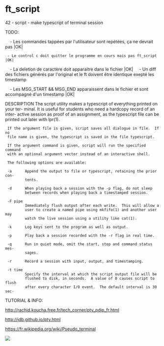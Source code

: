 # ft_script
42 - script - make typescript of terminal session

TODO:
     
     - Les commandes tappées par l'utilisateur sont repétées, ça ne devrait pas |OK|
     
     - Le control c doit quitter le programme en cours mais pas ft_script |OK|
     
     - La deletion de caractère doit apparaitre dans le fichier |OK|
     
     - Un diff des fichiers générés par l'original et le ft doivent être identique exepté les timestamp
     
     - Les MSG_START && MSG_END apparaissent dans le fichier et sont accompagné d'un timestamp |OK|
     

DESCRIPTION
     The script utility makes a typescript of everything printed on your ter-
     minal.  It is useful for students who need a hardcopy record of an inter-
     active session as proof of an assignment, as the typescript file can be
     printed out later with lpr(1).

     If the argument file is given, script saves all dialogue in file.  If no
     file name is given, the typescript is saved in the file typescript.

     If the argument command is given, script will run the specified command
     with an optional argument vector instead of an interactive shell.

     The following options are available:

     -a      Append the output to file or typescript, retaining the prior con-
             tents.

     -d      When playing back a session with the -p flag, do not sleep
             between records when playing back a timestamped session.

     -F pipe
             Immediately flush output after each write.  This will allow a
             user to create a named pipe using mkfifo(1) and another user may
             watch the live session using a utility like cat(1).

     -k      Log keys sent to the program as well as output.

     -p      Play back a session recorded with the -r flag in real time.

     -q      Run in quiet mode, omit the start, stop and command status mes-
             sages.

     -r      Record a session with input, output, and timestamping.

     -t time
             Specify the interval at which the script output file will be
             flushed to disk, in seconds.  A value of 0 causes script to flush
             after every character I/O event.  The default interval is 30 sec-


TUTORIAL & INFO:

http://rachid.koucha.free.fr/tech_corner/pty_pdip_fr.html

http://jdb.github.io/pty.html

https://fr.wikipedia.org/wiki/Pseudo_terminal

<img src="https://upload.wikimedia.org/wikipedia/commons/thumb/e/ef/Termios-script-diagram.png/1280px-Termios-script-diagram.png"/>

